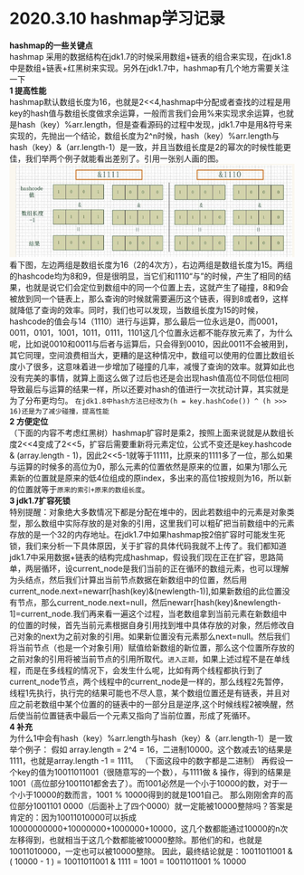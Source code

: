 # 2020.3.10 hashmap学习记录  

**hashmap的一些关键点**  
hashmap 采用的数据结构在jdk1.7的时候采用数组+链表的组合来实现，在jdk1.8中是数组+链表+红黑树来实现。另外在jdk1.7中，hashmap有几个地方需要关注一下  
**1 提高性能**  
hashmap默认数组长度为16，也就是2<<4,hashmap中分配或者查找的过程是用key的hash值与数组长度做求余运算，一般而言我们会用%来实现求余运算，也就是hash（key）%arr.length，但是查看源码的过程中发现，jdk1.7中是用&符号来实现的，先抛出一个结论，数组长度为2^n时候，hash（key）%arr.length与hash（key）&（arr.length-1）是一致，并且当数组长度是2的幂次的时候性能更佳，我们举两个例子就能看出差别了。引用一张别人画的图。
![alt 属性文本](https://github.com/781303842/Mainstudy/blob/master/hashmap.png)
看下图，左边两组是数组长度为16（2的4次方），右边两组是数组长度为15。两组的hashcode均为8和9，但是很明显，当它们和1110“与”的时候，产生了相同的结果，也就是说它们会定位到数组中的同一个位置上去，这就产生了碰撞，8和9会被放到同一个链表上，那么查询的时候就需要遍历这个链表，得到8或者9，这样就降低了查询的效率。同时，我们也可以发现，当数组长度为15的时候，hashcode的值会与14（1110）进行与运算，那么最后一位永远是0，而0001，0011，0101，1001，1011，0111，1101这几个位置永远都不能存放元素了，为什么呢，比如说0010和0011与后者与运算后，只会得到0010，因此0011不会被用到，其它同理，空间浪费相当大，更糟的是这种情况中，数组可以使用的位置比数组长度小了很多，这意味着进一步增加了碰撞的几率，减慢了查询的效率。就算如此也没有完美的事情，就算上面这么做了过后也还是会出现hash值高位不同低位相同导致最后与运算的结果一样，所以还要对hash的值进行一次扰动计算，其实就是为了分布更均匀。  `在jdk1.8中hash方法已经改为(h = key.hashCode()) ^ (h >>> 16)还是为了减少碰撞，提高性能`  
**2 方便定位**  
（下面的内容不考虑红黑树）hashmap扩容时是乘2，按照上面来说就是从数组长度2<<4变成了2<<5，扩容后需要重新将元素定位，公式不变还是key.hashcode & (array.length - 1)，因此2<<5-1就等于11111，比原来的1111多了一位，那么如果与运算的时候多的高位为0，那么元素的位置依然是原来的位置，如果为1那么元素新的位置就是原来的低4位组成的原index，多出来的高位1按规则为16，所以新的位置就等于`原来的索引+原来的数组长度`。  
**3 jdk1.7扩容死锁**  
特别提醒：对象绝大多数情况下都是分配在堆中的，因此若数组中的元素是对象类型，那么数组中实际存放的是对象的引用，这里我们可以粗矿把当前数组中的元素存放的是一个32的内存地址。在jdk1.7中如果hashmap按2倍扩容时可能发生死锁，我们来分析一下具体原因，关于扩容的具体代码我就不上传了。我们都知道jdk1.7中采用数据+链表的结构完成hashmap，假设我们现在正在扩容，思路简单，两层循环，设current_node是我们当前的正在循环的数组元素，也可以理解为头结点，然后我们计算出当前节点数据在新数组中的位置，然后用current_node.next=newarr[hash(key)&(newlength-1)],如果新数组的此位置没有节点，那么current_node.next=null，然后newarr[hash(key)&newlength-1]=current_node.我们再来看一遍这个过程，当老数组拿到当前元素在新数组中的位置的时候，首先当前元素根据自身引用找到堆中具体存放的对象，然后修改自己对象的next为之前对象的引用。如果新位置没有元素那么next=null。然后我们将当前节点（也是一个对象引用）赋值给新数组的新位置，那么这个位置所存放的之前对象的引用将被当前节点的引用所取代。`进入正题`，如果上述过程不是在单线程，而是在多线程的情况下，会发生什么呢，比如有两个线程都执行到了current_node节点，两个线程中的current_node是一样的，那么线程2先暂停，线程1先执行，执行完的结果可能也不尽人意，某个数组位置还是有链表，并且对应之前老数组中某个位置的的链表中的一部分且是逆序,这个时候线程2被唤醒，然后使当前位置链表中最后一个元素又指向了当前位置，形成了死循环。  
**4 补充**  
为什么1中会有hash（key）%arr.length与hash（key）&（arr.length-1）是一致  
举个例子：
假如 array.length = 2^4 = 16，二进制10000。这个数减去1的结果是1111，也就是array.length -1 = 1111。
（下面这段中的数字都是二进制）
再假设一个key的值为10011011001（很随意写的一个数），与1111做 & 操作，得到的结果是1001（高位部分1001101都舍去了）。而1001必然是一个小于10000的数，对于一个小于10000的数而言，1001 % 10000得到的就是1001自己。
那么刚刚舍弃的高位部分1001101 0000（后面补上了四个0000）就一定能被10000整除吗？答案是肯定的：因为10011010000可以拆成10000000000+10000000+1000000+10000，这几个数都能通过10000的n次左移得到，也就相当于这几个数都能被10000整除。那他们的和，也就是10011010000，一定也可以被10000整除。
因此，最终结论就是：10011011001 & ( 10000 - 1 ) = 10011011001 & 1111 = 1001 = 10011011001 % 10000
